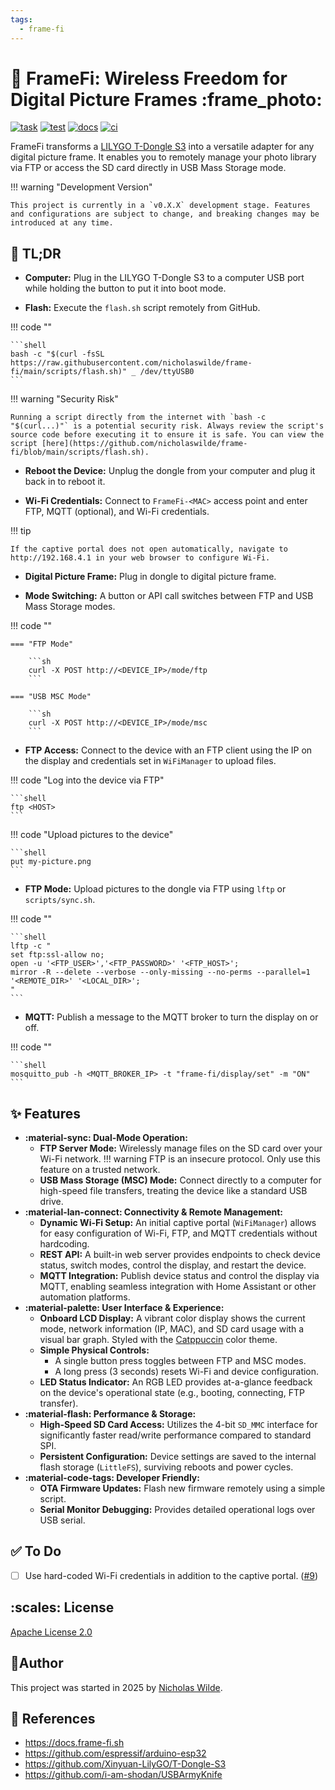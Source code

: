 ```yaml
---
tags:
  - frame-fi
---
```

# :signal_strength: FrameFi: Wireless Freedom for Digital Picture Frames :frame_photo:

[![task](https://img.shields.io/badge/Task-Enabled-brightgreen?style=for-the-badge&logo=task&logoColor=white)](https://taskfile.dev/#/)
[![test](https://img.shields.io/github/actions/workflow/status/nicholaswilde/frame-fi/test.yaml?label=test&style=for-the-badge&branch=main)](https://github.com/nicholaswilde/frame-fi/actions/workflows/test.yaml)
[![docs](https://img.shields.io/github/actions/workflow/status/nicholaswilde/frame-fi/docs.yaml?label=docs&style=for-the-badge&branch=main)](https://github.com/nicholaswilde/frame-fi/actions/workflows/docs.yaml)
[![ci](https://img.shields.io/github/actions/workflow/status/nicholaswilde/frame-fi/ci.yaml?label=ci&style=for-the-badge&branch=v0.1.0)](https://github.com/nicholaswilde/frame-fi/actions/workflows/ci.yaml)


FrameFi transforms a [LILYGO T-Dongle S3][1] into a versatile adapter for any digital picture frame. It enables you to remotely manage your photo library via FTP or access the SD card directly in USB Mass Storage mode.

!!! warning "Development Version"

    This project is currently in a `v0.X.X` development stage. Features and configurations are subject to change, and breaking changes may be introduced at any time.

## :rocket: TL;DR

- **Computer:** Plug in the LILYGO T-Dongle S3 to a computer USB port while holding the button to put it into boot mode.

- **Flash:** Execute the `flash.sh` script remotely from GitHub.

!!! code ""

    ```shell
    bash -c "$(curl -fsSL https://raw.githubusercontent.com/nicholaswilde/frame-fi/main/scripts/flash.sh)" _ /dev/ttyUSB0
    ```

!!! warning "Security Risk"

    Running a script directly from the internet with `bash -c "$(curl...)"` is a potential security risk. Always review the script's source code before executing it to ensure it is safe. You can view the script [here](https://github.com/nicholaswilde/frame-fi/blob/main/scripts/flash.sh).

- **Reboot the Device:** Unplug the dongle from your computer and plug it back in to reboot it.

- **Wi-Fi Credentials:** Connect to `FrameFi-<MAC>` access point and enter FTP, MQTT (optional), and Wi-Fi credentials.

!!! tip

    If the captive portal does not open automatically, navigate to http://192.168.4.1 in your web browser to configure Wi-Fi.

- **Digital Picture Frame:** Plug in dongle to digital picture frame.

- **Mode Switching:** A button or API call switches between FTP and USB Mass Storage modes.

!!! code ""

    === "FTP Mode"

        ```sh
        curl -X POST http://<DEVICE_IP>/mode/ftp
        ```

    === "USB MSC Mode"

        ```sh
        curl -X POST http://<DEVICE_IP>/mode/msc
        ```

- **FTP Access:** Connect to the device with an FTP client using the IP on the display and credentials set in `WiFiManager` to upload files.

!!! code "Log into the device via FTP"

    ```shell
    ftp <HOST>
    ```

!!! code "Upload pictures to the device"

    ```shell
    put my-picture.png
    ```

- **FTP Mode:** Upload pictures to the dongle via FTP using `lftp` or `scripts/sync.sh`.

!!! code ""

    ```shell
    lftp -c "
    set ftp:ssl-allow no;
    open -u '<FTP_USER>','<FTP_PASSWORD>' '<FTP_HOST>';
    mirror -R --delete --verbose --only-missing --no-perms --parallel=1 '<REMOTE_DIR>' '<LOCAL_DIR>';
    "
    ```

- **MQTT:** Publish a message to the MQTT broker to turn the display on or off.

!!! code ""

    ```shell
    mosquitto_pub -h <MQTT_BROKER_IP> -t "frame-fi/display/set" -m "ON"
    ```

## :sparkles: Features

- **:material-sync: Dual-Mode Operation:**
    - **FTP Server Mode:** Wirelessly manage files on the SD card over your Wi-Fi network.
    !!! warning
        FTP is an insecure protocol. Only use this feature on a trusted network.
    - **USB Mass Storage (MSC) Mode:** Connect directly to a computer for high-speed file transfers, treating the device like a standard USB drive.
- **:material-lan-connect: Connectivity & Remote Management:**
    - **Dynamic Wi-Fi Setup:** An initial captive portal (`WiFiManager`) allows for easy configuration of Wi-Fi, FTP, and MQTT credentials without hardcoding.
    - **REST API:** A built-in web server provides endpoints to check device status, switch modes, control the display, and restart the device.
    - **MQTT Integration:** Publish device status and control the display via MQTT, enabling seamless integration with Home Assistant or other automation platforms.
- **:material-palette: User Interface & Experience:**
    - **Onboard LCD Display:** A vibrant color display shows the current mode, network information (IP, MAC), and SD card usage with a visual bar graph. Styled with the [Catppuccin][3] color theme.
    - **Simple Physical Controls:**
        - A single button press toggles between FTP and MSC modes.
        - A long press (3 seconds) resets Wi-Fi and device configuration.
    - **LED Status Indicator:** An RGB LED provides at-a-glance feedback on the device's operational state (e.g., booting, connecting, FTP transfer).
- **:material-flash: Performance & Storage:**
    - **High-Speed SD Card Access:** Utilizes the 4-bit `SD_MMC` interface for significantly faster read/write performance compared to standard SPI.
    - **Persistent Configuration:** Device settings are saved to the internal flash storage (`LittleFS`), surviving reboots and power cycles.
- **:material-code-tags: Developer Friendly:**
    - **OTA Firmware Updates:** Flash new firmware remotely using a simple script.
    - **Serial Monitor Debugging:** Provides detailed operational logs over USB serial.

## :white_check_mark: To Do

- [ ] Use hard-coded Wi-Fi credentials in addition to the captive portal. ([#9](https://github.com/nicholaswilde/frame-fi/issues/9))

## :scales: License

[Apache License 2.0](https://raw.githubusercontent.com/nicholaswilde/homelab/refs/heads/main/docs/LICENSE)

## :pencil:Author

This project was started in 2025 by [Nicholas Wilde][2].

## :link: References

- <https://docs.frame-fi.sh>
- <https://github.com/espressif/arduino-esp32>
- <https://github.com/Xinyuan-LilyGO/T-Dongle-S3>
- <https://github.com/i-am-shodan/USBArmyKnife>

[1]: <https://lilygo.cc/products/t-dongle-s3>
[2]: <https://github.com/nicholaswilde>
[3]: <https://github.com/catppuccin/catppuccin>
